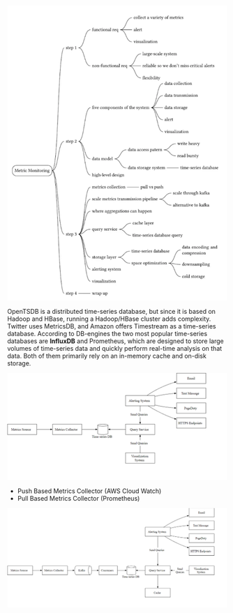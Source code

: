 ![alt text](Images/MonitoringAlerting/SystemOverview.png)

OpenTSDB is a distributed time-series database, but since it is based on Hadoop and HBase, running a Hadoop/HBase cluster adds complexity. Twitter uses MetricsDB, and Amazon offers Timestream as a time-series database. According to DB-engines  the two most popular time-series databases are __InfluxDB__ and Prometheus, which are designed to store large volumes of time-series data and quickly perform real-time analysis on that data. Both of them primarily rely on an in-memory cache and on-disk storage.

![alt text](Images/MonitoringAlerting/BasicDesign.png)

- Push Based Metrics Collector (AWS Cloud Watch)
- Pull Based Metrics Collector (Prometheus)

![alt text](Images/MonitoringAlerting/FinalDesign.png)